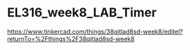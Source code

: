 # EL316_week8_LAB_Timer
https://www.tinkercad.com/things/38qjtlad8sd-week8/editel?returnTo=%2Fthings%2F38qjtlad8sd-week8

